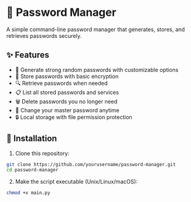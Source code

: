 # 🔐 Password Manager

A simple command-line password manager that generates, stores, and retrieves passwords securely.

## ✨ Features

- 🔑 Generate strong random passwords with customizable options
- 💾 Store passwords with basic encryption
- 🔍 Retrieve passwords when needed
- 📋 List all stored passwords and services
- 🗑️ Delete passwords you no longer need
- 🔄 Change your master password anytime
- 🔒 Local storage with file permission protection

## 🚀 Installation

1. Clone this repository:
```bash
git clone https://github.com/yourusername/password-manager.git
cd password-manager
```

2. Make the script executable (Unix/Linux/macOS):
```bash
chmod +x main.py
```


